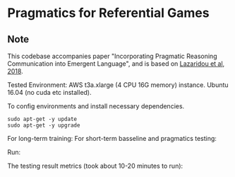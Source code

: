 # Pragmatics for Referential Games

## Note
 This codebase accompanies paper "Incorporating Pragmatic Reasoning Communication into Emergent Language", and is based on [Lazaridou et al, 2018](https://github.com/NickLeoMartin/emergent_comm_rl).

Tested Environment: AWS t3a.xlarge (4 CPU 16G memory) instance. Ubuntu 16.04 (no cuda etc installed).

To config environments and install necessary dependencies.
```shell
sudo apt-get -y update
sudo apt-get -y upgrade
```

For long-term training:
For short-term basseline and pragmatics testing:

Run:

The testing result metrics (took about 10-20 minutes to run):